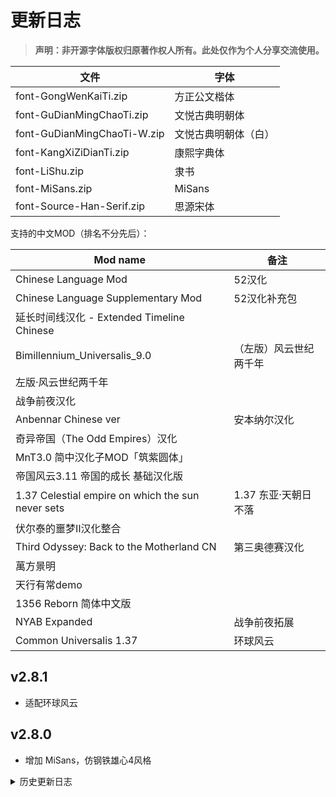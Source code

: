 # 更新日志

> **声明：非开源字体版权归原著作权人所有。此处仅作为个人分享交流使用。**

|文件|字体|
|----|----|
|font-GongWenKaiTi.zip|方正公文楷体|
|font-GuDianMingChaoTi.zip|文悦古典明朝体|
|font-GuDianMingChaoTi-W.zip|文悦古典明朝体（白）|
|font-KangXiZiDianTi.zip|康熙字典体|
|font-LiShu.zip|隶书|
|font-MiSans.zip|MiSans|
|font-Source-Han-Serif.zip|思源宋体|

支持的中文MOD（排名不分先后）：

|Mod name|备注|
|----|----|
|Chinese Language Mod|52汉化|
|Chinese Language Supplementary Mod|52汉化补充包|
|延长时间线汉化 - Extended Timeline Chinese||
|Bimillennium_Universalis_9.0|（左版）风云世纪两千年|
|左版·风云世纪两千年||
|战争前夜汉化||
|Anbennar Chinese ver|安本纳尔汉化|
|奇异帝国（The Odd Empires）汉化||
|MnT3.0 简中汉化子MOD「筑紫圆体」||
|帝国风云3.11 帝国的成长 基础汉化版||
|1.37 Celestial empire on which the sun never sets|1.37 东亚·天朝日不落|
|伏尔泰的噩梦Ⅱ汉化整合||
|Third Odyssey: Back to the Motherland CN|第三奥德赛汉化|
|萬方景明||
|天行有常demo||
|1356 Reborn 简体中文版||
|NYAB Expanded|战争前夜拓展|
|Common Universalis 1.37|环球风云|

## v2.8.1

- 适配环球风云

## v2.8.0

- 增加 MiSans，仿钢铁雄心4风格

<details><summary>历史更新日志</summary>

## v2.7.0

- 扩充字库
- 为大部分字体添加阴影和透明度

## v2.6.3

- 尝试适配战争前夜拓展

## v2.6.2 20240807

- 适配 1356 Reborn 简体中文版

## v2.6.1 20240711

- 补充字库
- 增加白色版本的文悦古典明朝体
- 停止维护康熙字典体

## v2.5 20240623

- 尝试修复与Anbennar的兼容性

## v2.4 20240620

- 尝试修复与日不落的兼容性

## v2.3 20240525
 
- 适配 v1.37

## v2.2 20240430
 
- 补充更多字符
- 为字体图加入适当的透明度

</details>
